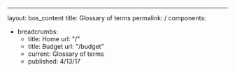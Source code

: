 ---
layout: bos_content
title: Glossary of terms
permalink: /
components:
- breadcrumbs:
  - title: Home
    url: "/"
  - title: Budget
    url: "/budget"
  - current: Glossary of terms
  - published: 4/13/17
